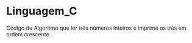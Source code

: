 # Linguagem_C
 Código de Algoritmo que ler três números inteiros e imprime os três em ordem crescente.
